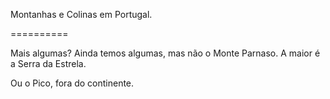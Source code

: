
Montanhas e Colinas em Portugal.

==========

Mais algumas?
Ainda temos algumas, mas não o Monte Parnaso.
A maior é a Serra da Estrela.


Ou o Pico, fora do continente.

